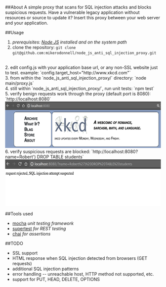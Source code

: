 ##About
A simple proxy that scans for SQL injection attacks and blocks suspicious requests. Have a vulnerable legacy application without resources or source to update it? Insert this proxy between your web server and your application.

##Usage
1. _prerequisites: [Node JS](https://nodejs.org) installed and on the system path_
1. clone the repository: `git clone git@github.com:mikerodonnell/node_js_anti_sql_injection_proxy.git`
<br>
2. edit config.js with your application base url, or any non-SSL website just to test. example: `config.target_host="http://www.xkcd.com"`
<br>
3. from within the `node_js_anti_sql_injection_proxy/` directory: `node main/proxy.js`
<br>
4. still within `node_js_anti_sql_injection_proxy/`, run unit tests: `npm test`
<br>
5. verify benign requests work through the proxy (default port is 8080): `http://localhost:8080`
<br>
<img src="example/passthru.png" width="600" height="150" />
<br>
6. verify suspicious requests are blocked: `http://localhost:8080?name=Robert') DROP TABLE students`
<br>
<img src="example/blocked.png" width="600" height="150" />

##Tools used
* [mocha](https://mochajs.org/) _unit testing framework_
* [supertest](https://www.npmjs.com/package/supertest) _for REST testing_
* [chai](http://chaijs.com) _for assertions_

##TODO
* SSL support
* HTML response when SQL injection detected from browsers (GET requests)
* additional SQL injection patterns
* error handling -- unreachable host, HTTP method not supported, etc.
* support for PUT, HEAD, DELETE, OPTIONS
